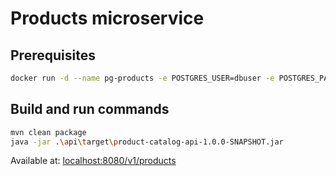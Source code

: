 # Products microservice

## Prerequisites

```bash
docker run -d --name pg-products -e POSTGRES_USER=dbuser -e POSTGRES_PASSWORD=postgres -e POSTGRES_DB=products -p 5432:5432 postgres:13
```

## Build and run commands
```bash
mvn clean package
java -jar .\api\target\product-catalog-api-1.0.0-SNAPSHOT.jar
```
Available at: [localhost:8080/v1/products](http://localhost:8080/v1/products)
